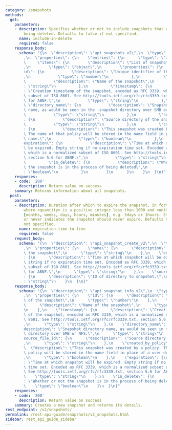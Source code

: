 ```yaml
---
category: /snapshots
methods:
  get:
    parameters:
    - description: Specifies whether or not to include snapshots that are currently
        being deleted. Defaults to false if not specified.
      name: include-in-delete
      required: false
    response_body:
      schema: "{\n  \"description\": \"api_snapshots_v2\",\n  \"type\": \"object\"\
        ,\n  \"properties\": {\n    \"entries\": {\n      \"type\": \"array\",\n \
        \     \"items\": {\n        \"description\": \"List of snapshot information\"\
        ,\n        \"type\": \"object\",\n        \"properties\": {\n          \"\
        id\": {\n            \"description\": \"Unique identifier of the snapshot\"\
        ,\n            \"type\": \"number\"\n          },\n          \"name\": {\n\
        \            \"description\": \"Name of the snapshot\",\n            \"type\"\
        : \"string\"\n          },\n          \"timestamp\": {\n            \"description\"\
        : \"Creation timestamp of the snapshot, encoded as RFC 3339, which is a normalized\
        \ subset of ISO 8601. See http://tools.ietf.org/rfc/rfc3339.txt, section 5.6\
        \ for ABNF.\",\n            \"type\": \"string\"\n          },\n         \
        \ \"directory_name\": {\n            \"description\": \"Snapshot directory\
        \ name, as would be seen in the .snapshot directory over SMB or NFS.\",\n\
        \            \"type\": \"string\"\n          },\n          \"source_file_id\"\
        : {\n            \"description\": \"Source directory of the snapshot\",\n\
        \            \"type\": \"string\"\n          },\n          \"created_by_policy\"\
        : {\n            \"description\": \"This snapshot was created by a policy.\
        \ The name of that policy will be stored in the name field in place of a user-defined\
        \ name.\",\n            \"type\": \"boolean\"\n          },\n          \"\
        expiration\": {\n            \"description\": \"Time at which snapshot will\
        \ be expired. Empty string if no expiration time set. Encoded as RFC 3339,\
        \ which is a normalized subset of ISO 8601. See http://tools.ietf.org/rfc/rfc3339.txt,\
        \ section 5.6 for ABNF.\",\n            \"type\": \"string\"\n          },\n\
        \          \"in_delete\": {\n            \"description\": \"Whether or not\
        \ the snapshot is in the process of being deleted\",\n            \"type\"\
        : \"boolean\"\n          }\n        }\n      }\n    }\n  }\n}"
    responses:
    - code: '200'
      description: Return value on success
    summary: Returns information about all snapshots.
  post:
    parameters:
    - description: Duration after which to expire the snapshot, in format <quantity><units>,
        where <quantity> is a positive integer less than 1000 and <units> is one of
        [months, weeks, days, hours, minutes], e.g. 5days or 1hours. Empty string
        or never indicates the snapshot should never expire. Defaults to never if
        not specified.
      name: expiration-time-to-live
      required: false
    request_body:
      schema: "{\n  \"description\": \"api_snapshot_create_v2\",\n  \"type\": \"object\"\
        ,\n  \"properties\": {\n    \"name\": {\n      \"description\": \"Name of\
        \ the snapshot\",\n      \"type\": \"string\"\n    },\n    \"expiration\"\
        : {\n      \"description\": \"Time at which snapshot will be expired. Empty\
        \ string if no expiration time set. Encoded as RFC 3339, which is a normalized\
        \ subset of ISO 8601. See http://tools.ietf.org/rfc/rfc3339.txt, section 5.6\
        \ for ABNF.\",\n      \"type\": \"string\"\n    },\n    \"source_file_id\"\
        : {\n      \"description\": \"ID of directory to snapshot.\",\n      \"type\"\
        : \"string\"\n    }\n  }\n}"
    response_body:
      schema: "{\n  \"description\": \"api_snapshot_info_v2\",\n  \"type\": \"object\"\
        ,\n  \"properties\": {\n    \"id\": {\n      \"description\": \"Unique identifier\
        \ of the snapshot\",\n      \"type\": \"number\"\n    },\n    \"name\": {\n\
        \      \"description\": \"Name of the snapshot\",\n      \"type\": \"string\"\
        \n    },\n    \"timestamp\": {\n      \"description\": \"Creation timestamp\
        \ of the snapshot, encoded as RFC 3339, which is a normalized subset of ISO\
        \ 8601. See http://tools.ietf.org/rfc/rfc3339.txt, section 5.6 for ABNF.\"\
        ,\n      \"type\": \"string\"\n    },\n    \"directory_name\": {\n      \"\
        description\": \"Snapshot directory name, as would be seen in the .snapshot\
        \ directory over SMB or NFS.\",\n      \"type\": \"string\"\n    },\n    \"\
        source_file_id\": {\n      \"description\": \"Source directory of the snapshot\"\
        ,\n      \"type\": \"string\"\n    },\n    \"created_by_policy\": {\n    \
        \  \"description\": \"This snapshot was created by a policy. The name of that\
        \ policy will be stored in the name field in place of a user-defined name.\"\
        ,\n      \"type\": \"boolean\"\n    },\n    \"expiration\": {\n      \"description\"\
        : \"Time at which snapshot will be expired. Empty string if no expiration\
        \ time set. Encoded as RFC 3339, which is a normalized subset of ISO 8601.\
        \ See http://tools.ietf.org/rfc/rfc3339.txt, section 5.6 for ABNF.\",\n  \
        \    \"type\": \"string\"\n    },\n    \"in_delete\": {\n      \"description\"\
        : \"Whether or not the snapshot is in the process of being deleted\",\n  \
        \    \"type\": \"boolean\"\n    }\n  }\n}"
    responses:
    - code: '200'
      description: Return value on success
    summary: Creates a new snapshot and returns its details.
rest_endpoint: /v2/snapshots/
permalink: /rest-api-guide/snapshots/v2_snapshots.html
sidebar: rest_api_guide_sidebar
---
```

